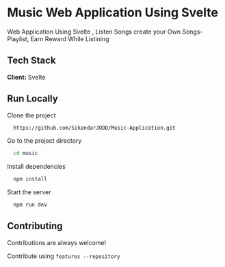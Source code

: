 
# Music Web Application Using Svelte

Web Application Using Svelte , Listen Songs create your Own Songs-Playlist, Earn Reward While Listining

## Tech Stack

**Client:**  Svelte




## Run Locally

Clone the project

```bash
  https://github.com/SikandarJODD/Music-Application.git
```

Go to the project directory

```bash
  cd music
```

Install dependencies

```bash
  npm install
```

Start the server

```bash
  npm run dev
```





## Contributing

Contributions are always welcome!

Contribute using `features --repository`

